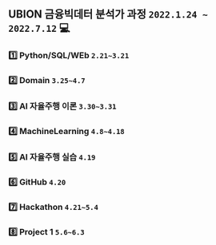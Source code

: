 ## UBION 금융빅데터 분석가 과정 `2022.1.24 ~ 2022.7.12` 💻

### 1️⃣ Python/SQL/WEb  `2.21~3.21`

### 2️⃣ Domain `3.25~4.7`

### 3️⃣ AI 자율주행 이론 `3.30~3.31`

### 4️⃣ MachineLearning  `4.8~4.18`

### 5️⃣ AI 자율주행 실습 `4.19`

### 6️⃣ GitHub `4.20`

### 7️⃣ Hackathon  `4.21~5.4`

### 8️⃣ Project 1 `5.6~6.3`
